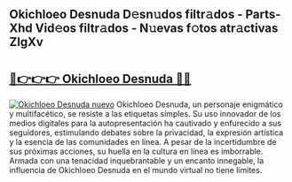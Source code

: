 ## Okichloeo Desnuda D𝚎sn𝚞dos filtr𝚊dos - Parts-Xhd Vid𝚎os filtr𝚊dos - N𝚞evas f𝚘tos atr𝚊ctivas ZIgXv

# <h2><a href="http://mb9ru2.tromn.icu/?c=Okichloeo+Desnuda">🔗👉👉👉 Okichloeo Desnuda 🔗🔗</a></h2>

[![Okichloeo Desnuda nuevo](https://i.imgur.com/pEAQMta.gif)](http://mb9ru2.tromn.icu/?c=Okichloeo+Desnuda)
Okichloeo Desnuda, un personaje enigmático y multifacético, se resiste a las etiquetas simples. Su uso innovador de los medios digitales para la autopresentación ha cautivado y enfurecido a sus seguidores, estimulando debates sobre la privacidad, la expresión artística y la esencia de las comunidades en línea. A pesar de la incertidumbre de sus próximas acciones, su huella en la cultura en línea es imborrable. Armada con una tenacidad inquebrantable y un encanto innegable, la influencia de Okichloeo Desnuda en el mundo virtual no tiene límites.
